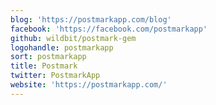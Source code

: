 ```yaml
---
blog: 'https://postmarkapp.com/blog'
facebook: 'https://facebook.com/postmarkapp'
github: wildbit/postmark-gem
logohandle: postmarkapp
sort: postmarkapp
title: Postmark
twitter: PostmarkApp
website: 'https://postmarkapp.com/'
---
```


